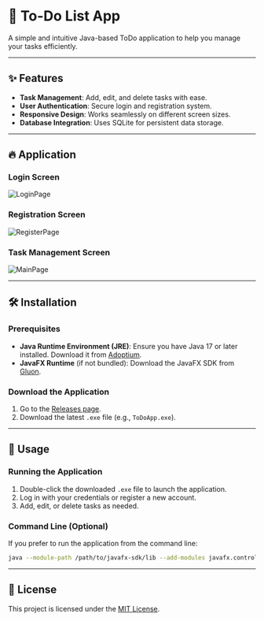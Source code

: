 # 📝 To-Do List App

A simple and intuitive Java-based ToDo application to help you manage your tasks efficiently.

---

## ✨ Features
- **Task Management**: Add, edit, and delete tasks with ease.
- **User Authentication**: Secure login and registration system.
- **Responsive Design**: Works seamlessly on different screen sizes.
- **Database Integration**: Uses SQLite for persistent data storage.

---

## 🔥 Application

### Login Screen
![LoginPage](https://github.com/user-attachments/assets/b90c6399-9040-478d-aa7a-cc7640cb612f)

### Registration Screen
![RegisterPage](https://github.com/user-attachments/assets/9a88ccb1-1c4c-47de-94ed-88b178bb47a9)

### Task Management Screen
![MainPage](https://github.com/user-attachments/assets/0c7928c8-f2a0-4f4b-af7d-d185236642af)

---

## 🛠️ Installation

### Prerequisites
- **Java Runtime Environment (JRE)**: Ensure you have Java 17 or later installed. Download it from [Adoptium](https://adoptium.net/).
- **JavaFX Runtime** (if not bundled): Download the JavaFX SDK from [Gluon](https://gluonhq.com/products/javafx/).

### Download the Application
1. Go to the [Releases page](https://github.com/your-username/your-repo/releases).
2. Download the latest `.exe` file (e.g., `ToDoApp.exe`).

---

## 🚀 Usage

### Running the Application
1. Double-click the downloaded `.exe` file to launch the application.
2. Log in with your credentials or register a new account.
3. Add, edit, or delete tasks as needed.

### Command Line (Optional)
If you prefer to run the application from the command line:
```bash
java --module-path /path/to/javafx-sdk/lib --add-modules javafx.controls,javafx.fxml -jar ToDoApp.jar
```
---

## 📜 License

This project is licensed under the [MIT License](LICENSE).